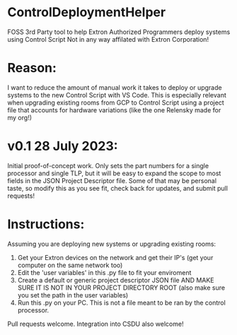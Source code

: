 # ControlDeploymentHelper
FOSS 3rd Party tool to help Extron Authorized Programmers deploy systems using Control Script
Not in any way affilated with Extron Corporation!

# Reason:
I want to reduce the amount of manual work it takes to deploy or upgrade systems to the new Control Script with VS Code.  This is especially relevant when upgrading existing rooms from GCP to Control Script using a project file that accounts for hardware variations (like the one Relensky made for my org!)

# v0.1 28 July 2023:
Initial proof-of-concept work.  Only sets the part numbers for a single processor and single TLP, but it will be easy to expand the scope to most fields in the JSON Project Descriptor file.  Some of that may be personal taste, so modify this as you see fit, check back for updates, and submit pull requests!

# Instructions:
Assuming you are deploying new systems or upgrading existing rooms:
1. Get your Extron devices on the network and get their IP's (get your computer on the same network too)
2. Edit the 'user variables' in this .py file to fit your enviroment
3. Create a default or generic project descriptor JSON file AND MAKE SURE IT IS NOT IN YOUR PROJECT DIRECTORY ROOT (also make sure you set the path in the user variables)
4. Run this .py on your PC.  This is not a file meant to be ran by the control processor.

Pull requests welcome.  Integration into CSDU also welcome!
